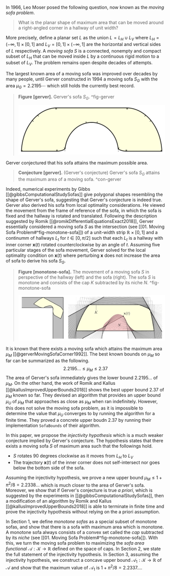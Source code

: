 In 1966, Leo Moser posed the following question, now known as the _moving sofa problem_.

> What is the planar shape of maximum area that can be moved around a right-angled corner in a hallway of unit width?

More precisely, define a planar set $L$ as the union $L = L_H \cup L_V$ where $L_H = (-\infty, 1] \times [0, 1]$ and $L_V = [0, 1] \times (-\infty, 1]$ are the horizontal and vertical sides of $L$ respectively. A _moving sofa_ $S$ is a connected, nonempty and compact subset of $L_H$ that can be moved inside $L$ by a continuous rigid motion to a subset of $L_V$. The problem remains open despite decades of attempts.

The largest known area of a moving sofa was improved over decades by many people, until Gerver constructed in 1994 a moving sofa $S_G$ with the area $\mu_G = 2.2195\cdots$ which still holds the currently best record.

> __Figure [gerver].__ Gerver's sofa $S_G$. ^fig-gerver
> 
> ![70%](images/gerver.svg)

Gerver conjectured that his sofa attains the maximum possible area.

> __Conjecture [gerver].__ (Gerver's conjecture) Gerver's sofa $S_G$ attains the maximum area of a moving sofa. ^con-gerver

Indeed, numerical experiments by Gibbs [[@gibbsComputationalStudySofas]] give polygonal shapes resembling the shape of Gerver's sofa, suggesting that Gerver's conjecture is indeed true. Gerver also derived his sofa from local optimality considerations. He viewed the movement from the frame of reference of the sofa, in which the sofa is fixed and the hallway is rotated and translated. Following the description suggested by Romik [[@romikDifferentialEquationsExact2018]], Gerver essentially considered a moving sofa $S$ as the intersection (see [[01. Moving Sofa Problem#^fig-monotone-sofa]]) of a unit-width strip $\mathbb{R} \times [0, 1]$ and a continumm of hallways $L_t$ for $t \in [0, \pi/2]$ such that each $L_t$ is a hallway with inner corner $\mathbf{x}(t)$ rotated counterclockwise by an angle of $t$. Assuming five particular stages of the sofa movement, Gerver solved for the local optimality condition on $\mathbf{x}(t)$ where perturbing $\mathbf{x}$ does not increase the area of sofa to derive his sofa $S_G$.

> __Figure [monotone-sofa].__ The movement of a moving sofa $S$ in perspective of the hallway (left) and the sofa (right). The sofa $S$ is monotone and consists of the cap $K$ subtracted by its niche $N$. ^fig-monotone-sofa
> 
> ![100%](images/monotone-sofa.svg)

It is known that there exists a moving sofa which attains the maximum area $\mu_M$ [[@gerverMovingSofaCorner1992]]. The best known bounds on $\mu_M$ so far can be summarized as the following. 
$$
2.2195\dots \leq \mu_M \leq 2.37
$$
The area of Gerver's sofa immediately gives the lower bound $2.2195\dots$ of $\mu_M$. On the other hand, the work of Romik and Kallus [[@kallusImprovedUpperBounds2018]] shows the best upper bound $2.37$ of $\mu_M$ known so far. They devised an algorithm that provides an upper bound $\mu_U$ of $\mu_M$ that approaches as close as $\mu_M$ when ran indefinitely. However, this does not solve the moving sofa problem, as it is impossible to determine the value that $\mu_U$ converges to by running the algorithm for a finite time. They proved a concrete upper boudn $2.37$ by running their implementation `SofaBounds` of their algorithm.

In this paper, we propose the _injectivity hypothesis_ which is a much weaker conjecture implied by Gerver's conjecture. The hypothesis states that there exists a moving sofa $S$ of maximum area such that the followings hold.

- $S$ rotates $90$ degrees clockwise as it moves from $L_H$ to $L_V$
- The trajectory $\mathbf{x}(t)$ of the inner corner does not self-intersect nor goes below the bottom side of the sofa.

Assuming the injectivity hypothesis, we prove a new upper bound $\mu_M \le 1 + \pi^2/8 = 2.2338\dots$ which is much closer to the area of Gerver's sofa. Moreover, we show that if Gerver's conjecture is true _a priori_, which is suggested by the experiments in [[@gibbsComputationalStudySofas]], then a modification of an algorithm by Romik and Kallus [[@kallusImprovedUpperBounds2018]] is able to terminate in finite time and prove the injectivity hypothesis without relying on the a priori assumption.

In Section 1, we define _monotone sofas_ as a special subset of monotone sofas, and show that there is a sofa with maximum area which is monotone. A monotone sofa always consists of a convex set called the _cap_ subtracted by its _niche_ (see [[01. Moving Sofa Problem#^fig-monotone-sofa]]). With this, we turn the moving sofa problem to maximizing the _sofa area functional_ $\mathcal{A} : \mathcal{K} \to \mathbb{R}$ defined on the space of caps. In Section 2, we state the full statement of the injectivity hypothesis. In Section 3, assuming the injectivity hypothesis, we construct a concave upper bound $\mathcal{A}_1 : \mathcal{K} \to \mathbb{R}$ of $\mathcal{A}$ and show that the maximum value of $\mathcal{A}_1$ is $1 + \pi^2/8 = 2.2337\dots$.